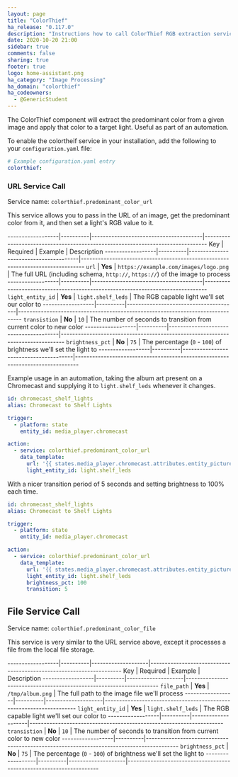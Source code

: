 ```yaml
---
layout: page
title: "ColorThief"
ha_release: "0.117.0"
description: "Instructions how to call ColorThief RGB extraction service."
date: 2020-10-20 21:00
sidebar: true
comments: false
sharing: true
footer: true
logo: home-assistant.png
ha_category: "Image Processing"
ha_domain: "colorthief"
ha_codeowners:
  - @GenericStudent
---
```


The ColorThief component will extract the predominant color from a given image and apply that color to a target light.
Useful as part of an automation.


To enable the colortheif service in your installation, add the following to your `configuration.yaml` file:

```yaml
# Example configuration.yaml entry
colorthief:
```

### URL Service Call

Service name: `colorthief.predominant_color_url`

This service allows you to pass in the URL of an image, get the predominant color from it, and then set a light's RGB value to it.

------------------|----------|---------------------------------------|-------------------------------------------------------------------------------
Key               | Required | Example                               | Description
------------------|----------|---------------------------------------|-------------------------------------------------------------------------------
`url`             | **Yes**  | `https://example.com/images/logo.png` | The full URL (including schema, `http://`, `https://`) of the image to process
------------------|----------|---------------------------------------|-------------------------------------------------------------------------------
`light_entity_id` | **Yes**  | `light.shelf_leds`                    | The RGB capable light we'll set our color to
------------------|----------|---------------------------------------|-------------------------------------------------------------------------------
`transistion`     | **No**   | `10`                                  | The number of seconds to transition from current color to new color
------------------|----------|---------------------------------------|-------------------------------------------------------------------------------
`brightness_pct`  | **No**   | `75`                                  | The percentage (`0` - `100`) of brightness we'll set the light to
------------------|----------|---------------------------------------|-------------------------------------------------------------------------------

Example usage in an automation, taking the album art present on a Chromecast and supplying it to `light.shelf_leds` whenever it changes.

```yaml
id: chromecast_shelf_lights
alias: Chromecast to Shelf Lights

trigger:
  - platform: state
    entity_id: media_player.chromecast

action:
  - service: colorthief.predominant_color_url
    data_template:
      url: '{{ states.media_player.chromecast.attributes.entity_picture }}'
      light_entity_id: light.shelf_leds
```

With a nicer transition period of 5 seconds and setting brightness to 100% each time.

```yaml
id: chromecast_shelf_lights
alias: Chromecast to Shelf Lights

trigger:
  - platform: state
    entity_id: media_player.chromecast

action:
  - service: colorthief.predominant_color_url
    data_template:
      url: '{{ states.media_player.chromecast.attributes.entity_picture }}'
      light_entity_id: light.shelf_leds
      brightness_pct: 100
      transition: 5
```

## File Service Call

Service name: `colorthief.predominant_color_file`

This service is very similar to the URL service above, except it processes a file from the local file storage.

------------------|----------|--------------------|--------------------------------------------------------------------
Key               | Required | Example            | Description
------------------|----------|--------------------|--------------------------------------------------------------------
`file_path`       | **Yes**  | `/tmp/album.png`   | The full path to the image file we'll process
------------------|----------|--------------------|--------------------------------------------------------------------
`light_entity_id` | **Yes**  | `light.shelf_leds` | The RGB capable light we'll set our color to
------------------|----------|--------------------|--------------------------------------------------------------------
`transistion`     | **No**   | `10`               | The number of seconds to transition from current color to new color
------------------|----------|-----------------------------------------------------------------------------------------
`brightness_pct`  | **No**   | `75`               | The percentage (`0` - `100`) of brightness we'll set the light to
------------------|----------|--------------------|--------------------------------------------------------------------
